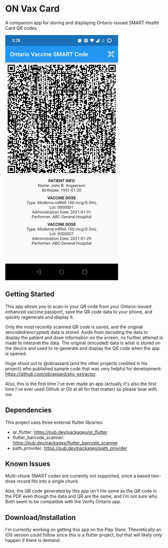 # ON Vax Card

A companion app for storing and displaying Ontario-issued SMART Health Card QR codes.

<img src="doc/app_screenshot.jpg?raw=true" width="360" height="780">

## Getting Started

This app allows you to scan-in your QR code from your Ontario-issued enhanced vaccine passport, save the QR code data to your phone, and quickly regenerate and display it.

Only the most recently scanned QR code is saved, and the original (encoded/encrypted) data is stored. Aside from decoding the data to display the patient and dose information on the screen, no further attempt is made to interpret the data. The original (encoded) data is what is stored on the device and used to re-generate and display the QR code when the app is opened.

Huge shout out to @obrassard (and the other projects credited in his project) who published sample code that was very helpful for development: https://github.com/obrassard/shc-extractor.

Also, this is the first time I've ever made an app (actually it's also the first time I've ever used Github or Git at all for that matter) so please bear with me.

## Dependencies

This project uses three external flutter libraries:

- qr_flutter: https://pub.dev/packages/qr_flutter
- flutter_barcode_scanner: https://pub.dev/packages/flutter_barcode_scanner
- path_provider: https://pub.dev/packages/path_provider

## Known Issues

Multi-chunk SMART codes are currently not supported, since a based two-dose record fits into a single chunk.

Also, the QR code generated by this app isn't the same as the QR code in the PDF even though the data and QR are the same, and I'm not sure why. Both seem to be compatible with the Verify Ontario app.

## Download/Installation

I'm currently working on getting this app on the Play Store. Theoretically an iOS version could follow since this is a flutter project, but that will likely only happen if there is demand.